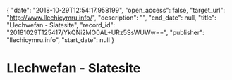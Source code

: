 {
  "date": "2018-10-29T12:54:17.958199", 
  "open_access": false, 
  "target_url": "http://www.llechicymru.info/", 
  "description": "", 
  "end_date": null, 
  "title": "Llechwefan - Slatesite", 
  "record_id": "20181029T125417/YkQNi2MO0AL+URz5SsWUWw==", 
  "publisher": "llechicymru.info", 
  "start_date": null
}

# Llechwefan - Slatesite

